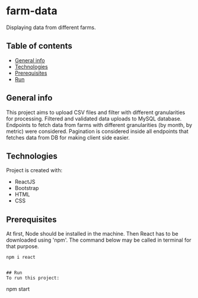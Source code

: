 # farm-data
Displaying data from different farms.

## Table of contents
* [General info](#general-info)
* [Technologies](#technologies)
* [Prerequisites](#prerequisites)
* [Run](#run)

## General info
This project aims to upload CSV files and filter with different granularities for processing. Filtered and validated data uploads to MySQL database.
Endpoints to fetch data from farms with different granularities (by month, by metric) were considered. Pagination is considered inside all endpoints that fetches data from DB for making client side easier. 
	
## Technologies
Project is created with:
* ReactJS
* Bootstrap
* HTML
* CSS

## Prerequisites
At first, Node should be installed in the machine. Then React has to be downloaded using 'npm'. The command below may be called in terminal for that purpose. 
```
npm i react


## Run
To run this project:
```
npm start

